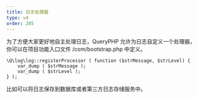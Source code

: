 ```yaml
---
title: 日志处理器
type: v4
order: 205
---
```


为了方便大家更好地自主处理日志，QueryPHP 允许为日志自定义一个处理器，你可以在项目功能入口文件 <project>/com/bootstrap.php 中定义。
~~~
\Q\log\log::registerProcessor ( function ($strMessage, $strLevel) {
    var_dump ( $strMessage );
    var_dump ( $strLevel );
} );
~~~

比如可以将日志保存到数据库或者第三方日志存储服务中。

